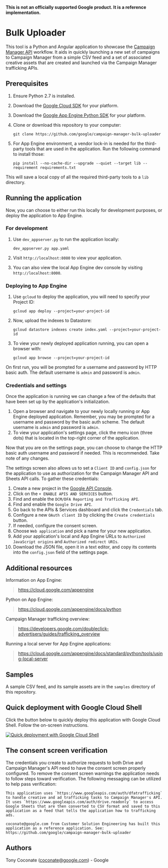 **This is not an officially supported Google product. It is a reference implementation.**

# Bulk Uploader

This tool is a Python and Angular application to showcase the [Campaign Manager API](https://developers.google.com/doubleclick-advertisers) workflow. It aids in quickly launching a new set of campaigns to Campaign Manager from a simple CSV feed and a set of associated creative assets that are created and launched via the Campaign Manager trafficking APIs.

## Prerequisites

1.  Ensure Python 2.7 is installed.
2.  Download the [Google Cloud SDK](https://cloud.google.com/storage/docs/gsutil_install) for your platform.
3.  Download the [Google App Engine Python SDK](https://cloud.google.com/appengine/downloads) for your platform.
4.  Clone or download this repository to your computer:

        git clone https://github.com/google/campaign-manager-bulk-uploader

5.  For App Engine environment, a vendor lock-in is needed for the third-party tools that are used in the application. Run the following command to install those:

        pip install --no-cache-dir --upgrade --quiet --target lib --requirement requirements.txt

This will save a local copy of all the required third-party tools to a `lib` directory.

## Running the application

Now, you can choose to either run this locally for development purposes, or deploy the application to App Engine.

### For development

1.  Use `dev_appserver.py` to run the application locally:

        dev_appserver.py app.yaml

2.  Visit `http://localhost:8080` to view your application.
3.  You can also view the local App Engine dev console by visiting `http://localhost:8000`.

### Deploying to App Engine

1.  Use `gcloud` to deploy the application, you will need to specify your Project ID:

        gcloud app deploy --project=your-project-id

2.  Now, upload the indexes to Datastore:

        gcloud datastore indexes create index.yaml --project=your-project-id

3.  To view your newly deployed application running, you can open a browser with:

        gcloud app browse --project=your-project-id

On first run, you will be prompted for a username and password by HTTP basic auth. The default username is `admin` and password is `admin`.

### Credentials and settings

Once the application is running we can change a few of the defaults that have been set up by the application's initialization.

1. Open a browser and navigate to your newly locally running or App Engine deployed application. Remember, you may be prompted for a username and password by the basic auth scheme. The default username is `admin` and password is `admin`.
2. To view your application's settings page, click the menu icon (three dots) that is located in the top-right corner of the application.

Now that you are on the settings page, you can choose to change the HTTP basic auth username and password if needed. This is recommended. Take note of any changes.

The settings screen also allows us to set a `Client ID` and `config.json` for the application to use as authorization for the Campaign Manager API and Sheets API calls. To gather these credentials:

1. Create a new project in the [Google API Console](https://console.developers.google.com).
2. Click on the `+ ENABLE APIS AND SERVICES` button.
3. Find and enable the `DCM/DFA Reporting and Trafficking API`.
4. Find and enable the `Google Drive API`.
5. Go back to the APIs & Services dashboard and click the `Credentials` tab.
6. Configure a new `OAuth client ID` by clicking the `Create credentials` button.
7. If needed, configure the consent screen.
8. Choose `Web application` and pick a name for your new application.
9. Add your application's local and App Engine URLs to `Authorized JavaScript origins` and `Authorized redirect URIs`.
10. Download the JSON file, open it in a text editor, and copy its contents into the `config.json` field of the settings page.

## Additional resources

Information on App Engine:

> https://cloud.google.com/appengine

Python on App Engine:

> https://cloud.google.com/appengine/docs/python

Campaign Manager trafficking overview:

> https://developers.google.com/doubleclick-advertisers/guides/trafficking_overview

Running a local server for App Engine applications:

> https://cloud.google.com/appengine/docs/standard/python/tools/using-local-server

## Samples

A sample CSV feed, and its sample assets are in the `samples` directory of this repository.

## Quick deployment with Google Cloud Shell

Click the button below to quickly deploy this application with Google Cloud Shell. Follow the on-screen instructions.

[![Quick deployment with Google Cloud Shell](https://gstatic.com/cloudssh/images/open-btn.svg)](https://console.cloud.google.com/cloudshell/editor?cloudshell_git_repo=https%3A%2F%2Fgithub.com%2Fgoogle%2Fcampaign-manager-bulk-uploader&cloudshell_print=GOOGLE_CLOUD_SHELL.txt&cloudshell_tutorial=GOOGLE_CLOUD_SHELL.md)

## The consent screen verification

The credentials you create to authorize requests to both Drive and Campaign Manager's API need to have the consent screen properly configured. To remove the consent screen warnings the application needs to follow steps toward verification. The following messaging can be utilized to help pass verification:

    This application uses `https://www.googleapis.com/auth/dfatrafficking` to handle creative and ad trafficking tasks to Campaign Manager's API. It uses `https://www.googleapis.com/auth/drive.readonly` to access Google Sheets that are then converted to CSV format and saved to this application as a feed that tells the application how to trafficking ads.

    coconate@google.com from Customer Solution Engineering has built this application as a reference application. See: https://github.com/google/campaign-manager-bulk-uploader

## Authors

Tony Coconate (coconate@google.com) - Google
